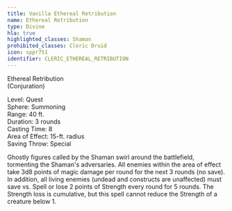 ```yaml
---
title: Vanilla Ethereal Retribution
name: Ethereal Retribution
type: Divine
hla: true
highlighted_classes: Shaman
prohibited_classes: Cleric Druid
icon: sppr751
identifier: CLERIC_ETHEREAL_RETRIBUTION
---
```

Ethereal Retribution  
(Conjuration)  
  
Level: Quest  
Sphere: Summoning  
Range: 40 ft.  
Duration: 3 rounds  
Casting Time: 8  
Area of Effect: 15-ft. radius   
Saving Throw: Special  
  
Ghostly figures called by the Shaman swirl around the battlefield, tormenting the Shaman's adversaries. All enemies within the area of effect take 3d8 points of magic damage per round for the next 3 rounds (no save). In addition, all living enemies (undead and constructs are unaffected) must save vs. Spell or lose 2 points of Strength every round for 5 rounds. The Strength loss is cumulative, but this spell cannot reduce the Strength of a creature below 1.  
